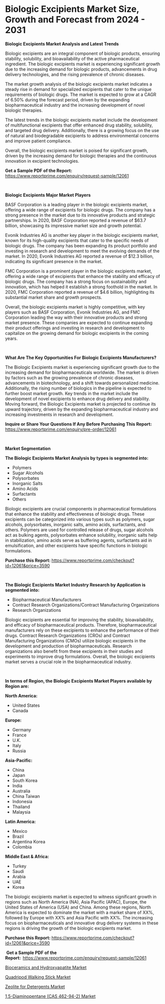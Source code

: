<p><h1>Biologic Excipients Market Size, Growth and Forecast from 2024 - 2031</h1></p><p><strong>Biologic Excipients Market Analysis and Latest Trends</strong></p>
<p><p>Biologic excipients are an integral component of biologic products, ensuring stability, solubility, and bioavailability of the active pharmaceutical ingredient. The biologic excipients market is experiencing significant growth due to the increasing demand for biologic products, advancements in drug delivery technologies, and the rising prevalence of chronic diseases.</p><p>The market growth analysis of the biologic excipients market indicates a steady rise in demand for specialized excipients that cater to the unique requirements of biologic drugs. The market is expected to grow at a CAGR of 6.50% during the forecast period, driven by the expanding biopharmaceutical industry and the increasing development of novel biologic therapies.</p><p>The latest trends in the biologic excipients market include the development of multifunctional excipients that offer enhanced drug stability, solubility, and targeted drug delivery. Additionally, there is a growing focus on the use of natural and biodegradable excipients to address environmental concerns and improve patient compliance.</p><p>Overall, the biologic excipients market is poised for significant growth, driven by the increasing demand for biologic therapies and the continuous innovation in excipient technologies.</p></p>
<p><strong>Get a Sample PDF of the Report:&nbsp;</strong> <a href="https://www.reportprime.com/enquiry/request-sample/12061">https://www.reportprime.com/enquiry/request-sample/12061</a></p>
<p>&nbsp;</p>
<p><strong>Biologic Excipients Major Market Players</strong></p>
<p><p>BASF Corporation is a leading player in the biologic excipients market, offering a wide range of excipients for biologic drugs. The company has a strong presence in the market due to its innovative products and strategic partnerships. In 2020, BASF Corporation reported a revenue of $63.7 billion, showcasing its impressive market size and growth potential.</p><p>Evonik Industries AG is another key player in the biologic excipients market, known for its high-quality excipients that cater to the specific needs of biologic drugs. The company has been expanding its product portfolio and investing in research and development to meet the evolving demands of the market. In 2020, Evonik Industries AG reported a revenue of $12.3 billion, indicating its significant presence in the market.</p><p>FMC Corporation is a prominent player in the biologic excipients market, offering a wide range of excipients that enhance the stability and efficacy of biologic drugs. The company has a strong focus on sustainability and innovation, which has helped it establish a strong foothold in the market. In 2020, FMC Corporation reported a revenue of $4.6 billion, highlighting its substantial market share and growth prospects.</p><p>Overall, the biologic excipients market is highly competitive, with key players such as BASF Corporation, Evonik Industries AG, and FMC Corporation leading the way with their innovative products and strong market presence. These companies are expected to continue expanding their product offerings and investing in research and development to capitalize on the growing demand for biologic excipients in the coming years.</p></p>
<p>&nbsp;</p>
<p><strong>What Are The Key Opportunities For Biologic Excipients Manufacturers?</strong></p>
<p><p>The Biologic Excipients market is experiencing significant growth due to the increasing demand for biopharmaceuticals worldwide. The market is driven by factors such as the growing prevalence of chronic diseases, advancements in biotechnology, and a shift towards personalized medicine. Additionally, the rising number of biologics in the pipeline is expected to further boost market growth. Key trends in the market include the development of novel excipients to enhance drug delivery and stability. Moving forward, the Biologic Excipients market is projected to continue its upward trajectory, driven by the expanding biopharmaceutical industry and increasing investments in research and development.</p></p>
<p><strong>Inquire or Share Your Questions If Any Before Purchasing This Report:</strong> <a href="https://www.reportprime.com/enquiry/pre-order/12061">https://www.reportprime.com/enquiry/pre-order/12061</a></p>
<p>&nbsp;</p>
<p><strong>Market Segmentation</strong></p>
<p><strong>The Biologic Excipients Market Analysis by types is segmented into:</strong></p>
<p><ul><li>Polymers</li><li>Sugar Alcohols</li><li>Polysorbates</li><li>Inorganic Salts</li><li>Amino Acids</li><li>Surfactants</li><li>Others</li></ul></p>
<p><p>Biologic excipients are crucial components in pharmaceutical formulations that enhance the stability and effectiveness of biologic drugs. These excipients can be categorized into various types such as polymers, sugar alcohols, polysorbates, inorganic salts, amino acids, surfactants, and others. Polymers are used for controlled release of drugs, sugar alcohols act as bulking agents, polysorbates enhance solubility, inorganic salts help in stabilization, amino acids serve as buffering agents, surfactants aid in emulsification, and other excipients have specific functions in biologic formulations.</p></p>
<p><strong>Purchase this Report:&nbsp;</strong><a href="https://www.reportprime.com/checkout?id=12061&price=3590">https://www.reportprime.com/checkout?id=12061&price=3590</a></p>
<p>&nbsp;</p>
<p><strong>The Biologic Excipients Market Industry Research by Application is segmented into:</strong></p>
<p><ul><li>Biopharmaceutical Manufacturers</li><li>Contract Research Organizations/Contract Manufacturing Organizations</li><li>Research Organizations</li></ul></p>
<p><p>Biologic excipients are essential for improving the stability, bioavailability, and efficacy of biopharmaceutical products. Therefore, biopharmaceutical manufacturers rely on these excipients to enhance the performance of their drugs. Contract Research Organizations (CROs) and Contract Manufacturing Organizations (CMOs) utilize biologic excipients in the development and production of biopharmaceuticals. Research organizations also benefit from these excipients in their studies and experiments to improve drug formulations. Overall, the biologic excipients market serves a crucial role in the biopharmaceutical industry.</p></p>
<p>&nbsp;</p>
<p><strong>In terms of Region, the Biologic Excipients Market Players available by Region are:</strong></p>
<p>
    <p> <strong> North America: </strong>
        <ul>
            <li>United States</li>
            <li>Canada</li>
        </ul>
        </p> 
    <p> <strong> Europe: </strong>
        <ul>
            <li>Germany</li>
            <li>France</li>
            <li>U.K.</li>
            <li>Italy</li>
            <li>Russia</li>
        </ul>
        </p> 
    <p> <strong> Asia-Pacific: </strong>
        <ul>
            <li>China</li>
            <li>Japan</li>
            <li>South Korea</li>
            <li>India</li>
            <li>Australia</li>
            <li>China Taiwan</li>
            <li>Indonesia</li>
            <li>Thailand</li>
            <li>Malaysia</li>
        </ul>
        </p> 
    <p> <strong> Latin America: </strong>
        <ul>
            <li>Mexico</li>
            <li>Brazil</li>
            <li>Argentina Korea</li>
            <li>Colombia</li>
        </ul>
        </p> 
    <p> <strong> Middle East & Africa: </strong>
        <ul>
            <li>Turkey</li>
            <li>Saudi</li>
            <li>Arabia</li>
            <li>UAE</li>
            <li>Korea</li>
        </ul>
    </p>
    </p>
<p><p>The biologic excipients market is expected to witness significant growth in regions such as North America (NA), Asia Pacific (APAC), Europe, the United States of America (USA) and China. Among these regions, North America is expected to dominate the market with a market share of XX%, followed by Europe with XX% and Asia Pacific with XX%. The increasing focus on biopharmaceuticals and innovative drug delivery systems in these regions is driving the growth of the biologic excipients market.</p></p>
<p><strong>Purchase this Report: </strong><a href="https://www.reportprime.com/checkout?id=12061&price=3590">https://www.reportprime.com/checkout?id=12061&price=3590</a></p>
<p>&nbsp;<strong>Get a Sample PDF of the Report:&nbsp;&nbsp;</strong><a href="https://www.reportprime.com/enquiry/request-sample/12061">https://www.reportprime.com/enquiry/request-sample/12061</a></p>
<p><strong></strong></p>
<p><p><a href="https://github.com/jaidynmorantestelletmjzya/Market-Research-Report-List-1/blob/main/bioceramics-and-hydroxyapatite-market.md">Bioceramics and Hydroxyapatite Market</a></p><p><a href="https://view.publitas.com/reportprime-1/quadripod-walking-stick-market-size-growth-outlook-from-2023-to-2030-projecting-at-markets-trends-analysis-by-application-regional-outlook-and-revenue/">Quadripod Walking Stick Market</a></p><p><a href="https://github.com/juniordelafrance/Market-Research-Report-List-2/blob/main/zeolite-for-detergents-market.md">Zeolite for Detergents Market</a></p><p><a href="https://faithful-glue-af3.notion.site/1-5-Diaminopentane-CAS-462-94-2-Market-Size-Growth-and-Forecast-from-2024-2031-2f15188ced9a4a6ba99ea5c588b33613">1,5-Diaminopentane (CAS 462-94-2) Market</a></p></p>